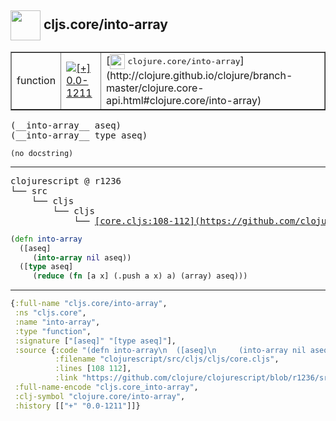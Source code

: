 ## <img width="48px" valign="middle" src="http://i.imgur.com/Hi20huC.png"> cljs.core/into-array

 <table border="1">
<tr>
<td>function</td>
<td><a href="https://github.com/cljsinfo/api-refs/tree/0.0-1211"><img valign="middle" alt="[+] 0.0-1211" src="https://img.shields.io/badge/+-0.0--1211-lightgrey.svg"></a> </td>
<td>
[<img height="24px" valign="middle" src="http://i.imgur.com/1GjPKvB.png"> <samp>clojure.core/into-array</samp>](http://clojure.github.io/clojure/branch-master/clojure.core-api.html#clojure.core/into-array)
</td>
</tr>
</table>

 <samp>
(__into-array__ aseq)<br>
(__into-array__ type aseq)<br>
</samp>

```
(no docstring)
```

---

 <pre>
clojurescript @ r1236
└── src
    └── cljs
        └── cljs
            └── <ins>[core.cljs:108-112](https://github.com/clojure/clojurescript/blob/r1236/src/cljs/cljs/core.cljs#L108-L112)</ins>
</pre>

```clj
(defn into-array
  ([aseq]
     (into-array nil aseq))
  ([type aseq]
     (reduce (fn [a x] (.push a x) a) (array) aseq)))
```


---

```clj
{:full-name "cljs.core/into-array",
 :ns "cljs.core",
 :name "into-array",
 :type "function",
 :signature ["[aseq]" "[type aseq]"],
 :source {:code "(defn into-array\n  ([aseq]\n     (into-array nil aseq))\n  ([type aseq]\n     (reduce (fn [a x] (.push a x) a) (array) aseq)))",
          :filename "clojurescript/src/cljs/cljs/core.cljs",
          :lines [108 112],
          :link "https://github.com/clojure/clojurescript/blob/r1236/src/cljs/cljs/core.cljs#L108-L112"},
 :full-name-encode "cljs.core_into-array",
 :clj-symbol "clojure.core/into-array",
 :history [["+" "0.0-1211"]]}

```
